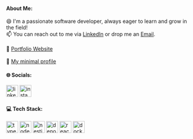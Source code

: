 #### About Me:
😄  I'm a passionate software developer, always eager to learn and grow in the field! 
<br>
📫 You can reach out to me via <a href="https://www.linkedin.com/in/aleaguiard" target="_blank">LinkedIn</a> or drop me an <a href="mailto:aleaguiard@hotmail.com">Email</a>.
<br>
<br>
🔗 <a href="https://aleaguiard.vercel.app" target="_blank" >Portfolio Website</a>
<br>
<br>
🔗 <a href="https://aleaguiard.github.io/" target="_blank" >My minimal profile</a>


#### 🌐 Socials:
<div align="left">
  <a href="https://linkedin.com/in/aleaguiard"><img src="https://skillicons.dev/icons?i=linkedin" width="32" height="32" alt="linkedin logo" /></a>
  <a href="https://instagram.com/aleaguiard"><img src="https://skillicons.dev/icons?i=instagram" width="32" height="32" alt="instagram logo" /></a>
</div>

#### 💻 Tech Stack:
<div align="left">
  <img src="https://skillicons.dev/icons?i=ts" height="32" alt="typescript logo"  />
  <img src="https://skillicons.dev/icons?i=nodejs" height="32" alt="nodejs logo"  />
  <img src="https://skillicons.dev/icons?i=nestjs" height="32" alt="nestjs logo"  />
  <img src="https://skillicons.dev/icons?i=deno" height="32" alt="deno logo"  />
  <img src="https://skillicons.dev/icons?i=react" height="32" alt="react logo"  />
  <img src="https://skillicons.dev/icons?i=docker" height="32" alt="docker logo"  />

</div>
